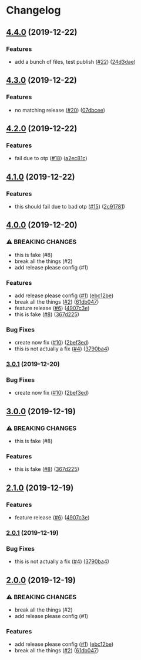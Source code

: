 # Changelog

## [4.4.0](https://www.github.com/bcoe/wombat-dressing-room-test-publications/compare/v4.3.0...v4.4.0) (2019-12-22)


### Features

* add a bunch of files, test publish ([#22](https://www.github.com/bcoe/wombat-dressing-room-test-publications/issues/22)) ([24d3dae](https://www.github.com/bcoe/wombat-dressing-room-test-publications/commit/24d3daed677adf65289bab8e8d18620341ff4670))

## [4.3.0](https://www.github.com/bcoe/wombat-dressing-room-test-publications/compare/v4.2.0...v4.3.0) (2019-12-22)


### Features

* no matching release ([#20](https://www.github.com/bcoe/wombat-dressing-room-test-publications/issues/20)) ([07dbcee](https://www.github.com/bcoe/wombat-dressing-room-test-publications/commit/07dbcee04c3453997d6af378f315f8a035ea0bfc))

## [4.2.0](https://www.github.com/bcoe/wombat-dressing-room-test-publications/compare/v4.1.0...v4.2.0) (2019-12-22)


### Features

* fail due to otp ([#18](https://www.github.com/bcoe/wombat-dressing-room-test-publications/issues/18)) ([a2ec81c](https://www.github.com/bcoe/wombat-dressing-room-test-publications/commit/a2ec81ca565cc2d2c4aabc42295428f0d8589b04))

## [4.1.0](https://www.github.com/bcoe/wombat-dressing-room-test-publications/compare/v4.0.0...v4.1.0) (2019-12-22)


### Features

* this should fail due to bad otp ([#15](https://www.github.com/bcoe/wombat-dressing-room-test-publications/issues/15)) ([2c91781](https://www.github.com/bcoe/wombat-dressing-room-test-publications/commit/2c917813d07c2435cee4e50a1433a8cb9275f12c))

## [4.0.0](https://www.github.com/bcoe/wombat-dressing-room-test-publications/compare/v3.1.0...v4.0.0) (2019-12-20)


### ⚠ BREAKING CHANGES

* this is fake (#8)
* break all the things (#2)
* add release please config (#1)

### Features

* add release please config ([#1](https://www.github.com/bcoe/wombat-dressing-room-test-publications/issues/1)) ([ebc12be](https://www.github.com/bcoe/wombat-dressing-room-test-publications/commit/ebc12bebe473e6ab2acfa586bcbc3c0b46a7cc5d))
* break all the things ([#2](https://www.github.com/bcoe/wombat-dressing-room-test-publications/issues/2)) ([61db047](https://www.github.com/bcoe/wombat-dressing-room-test-publications/commit/61db04706d0ba03fee07195ff44c6a94591f88ee))
* feature release ([#6](https://www.github.com/bcoe/wombat-dressing-room-test-publications/issues/6)) ([4907c3e](https://www.github.com/bcoe/wombat-dressing-room-test-publications/commit/4907c3e0a2e4bbcc5b2d1b00db00a95073a14510))
* this is fake ([#8](https://www.github.com/bcoe/wombat-dressing-room-test-publications/issues/8)) ([367d225](https://www.github.com/bcoe/wombat-dressing-room-test-publications/commit/367d2254302289aa337eecd2c5f4cd36372c3f16))


### Bug Fixes

* create now fix ([#10](https://www.github.com/bcoe/wombat-dressing-room-test-publications/issues/10)) ([2bef3ed](https://www.github.com/bcoe/wombat-dressing-room-test-publications/commit/2bef3ed7bbc70820472b6ee95e6e65122c39f7ec))
* this is not actually a fix ([#4](https://www.github.com/bcoe/wombat-dressing-room-test-publications/issues/4)) ([3790ba4](https://www.github.com/bcoe/wombat-dressing-room-test-publications/commit/3790ba4d3c78d6df0c0895f906e20212fa513afc))

### [3.0.1](https://www.github.com/bcoe/wombat-dressing-room-test-publications/compare/v3.0.0...v3.0.1) (2019-12-20)


### Bug Fixes

* create now fix ([#10](https://www.github.com/bcoe/wombat-dressing-room-test-publications/issues/10)) ([2bef3ed](https://www.github.com/bcoe/wombat-dressing-room-test-publications/commit/2bef3ed7bbc70820472b6ee95e6e65122c39f7ec))

## [3.0.0](https://www.github.com/bcoe/wombat-dressing-room-test-publications/compare/v2.1.0...v3.0.0) (2019-12-19)


### ⚠ BREAKING CHANGES

* this is fake (#8)

### Features

* this is fake ([#8](https://www.github.com/bcoe/wombat-dressing-room-test-publications/issues/8)) ([367d225](https://www.github.com/bcoe/wombat-dressing-room-test-publications/commit/367d2254302289aa337eecd2c5f4cd36372c3f16))

## [2.1.0](https://www.github.com/bcoe/wombat-dressing-room-test-publications/compare/v2.0.1...v2.1.0) (2019-12-19)


### Features

* feature release ([#6](https://www.github.com/bcoe/wombat-dressing-room-test-publications/issues/6)) ([4907c3e](https://www.github.com/bcoe/wombat-dressing-room-test-publications/commit/4907c3e0a2e4bbcc5b2d1b00db00a95073a14510))

### [2.0.1](https://www.github.com/bcoe/wombat-dressing-room-test-publications/compare/v2.0.0...v2.0.1) (2019-12-19)


### Bug Fixes

* this is not actually a fix ([#4](https://www.github.com/bcoe/wombat-dressing-room-test-publications/issues/4)) ([3790ba4](https://www.github.com/bcoe/wombat-dressing-room-test-publications/commit/3790ba4d3c78d6df0c0895f906e20212fa513afc))

## [2.0.0](https://www.github.com/bcoe/wombat-dressing-room-test-publications/compare/1.0.9...v2.0.0) (2019-12-19)


### ⚠ BREAKING CHANGES

* break all the things (#2)
* add release please config (#1)

### Features

* add release please config ([#1](https://www.github.com/bcoe/wombat-dressing-room-test-publications/issues/1)) ([ebc12be](https://www.github.com/bcoe/wombat-dressing-room-test-publications/commit/ebc12bebe473e6ab2acfa586bcbc3c0b46a7cc5d))
* break all the things ([#2](https://www.github.com/bcoe/wombat-dressing-room-test-publications/issues/2)) ([61db047](https://www.github.com/bcoe/wombat-dressing-room-test-publications/commit/61db04706d0ba03fee07195ff44c6a94591f88ee))
